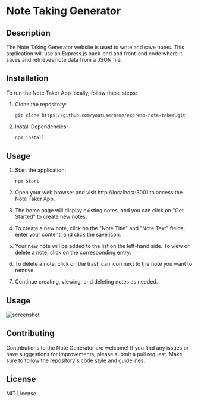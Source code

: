 # Note Taking Generator

## Description

The Note Taking Generator website is used to write and save notes. This application will use an Express.js back-end and front-end code where it saves and retrieves note data from a JSON file.

## Installation

To run the Note Taker App locally, follow these steps:

1. Clone the repository:

   ```bash
   git clone https://github.com/yourusername/express-note-taker.git
    ```

2. Install Dependencies:

    ```bash
    npm install
    ```

## Usage

1. Start the application:

    ```bash
    npm start
    ```
2. Open your web browser and visit http://localhost:3001 to access the Note Taker App.

3. The home page will display existing notes, and you can click on "Get Started" to create new notes.

4. To create a new note, click on the "Note Title" and "Note Text" fields, enter your content, and click the save icon.

5. Your new note will be added to the list on the left-hand side. To view or delete a note, click on the corresponding entry.

6. To delete a note, click on the trash can icon next to the note you want to remove.

7. Continue creating, viewing, and deleting notes as needed.

## Usage

![screenshot](./assets/note_gen_insomnia.gif)

## Contributing

Contributions to the Note Generator are welcome! If you find any issues or have suggestions for improvements, please submit a pull request. Make sure to follow the repository's code style and guidelines.

## License

MIT License